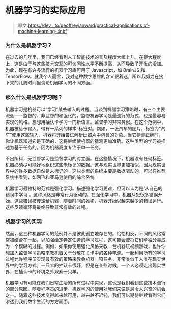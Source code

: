 # 机器学习的实际应用

> 原文:[https://dev . to/geoffreyianward/practical-applications of-machine-learning-4nbf](https://dev.to/geoffreyianward/practical-applications-of-machine-learning-4nbf)

### 为什么是机器学习？

在过去的几年里，我们已经看到人工智能技术的普及程度大幅上升。在很大程度上，这是由于与这些技术交互的可访问性水平不断提高，从而导致了开发的增加。为此，现在有许多流行的机器学习库可用于 Javascript，如 BrainJS 和 TensorFlow。就我个人而言，我对这种数字思维的含义很着迷，所以我努力在接下来的几周时间里谈论机器学习的不同方面。

### 那么什么是机器学习呢？

机器学习是机器可以“学习”某些输入的过程。当谈到机器学习策略时，有三个主要流派——监督的、非监督的和强化的。监督机器学习是最流行的范式，也是最容易实现的风格。想想用抽认卡学习一门新语言。监督学习非常类似。在这个范例中，机器被给予输入，带有一系列的样本-标签对。例如，一张汽车的图片，标签为“汽车”使用这些输入，机器将开始尝试解析出照片中包含的对象。当它猜测正确时，你让机器知道它是正确的，这将继续使机器的猜测更加准确。这种类型的学习被描述为基于任务的，因为机器高度专注于单一任务。

不出所料，无监督学习是监督学习的对立面。在这些情况下，机器没有任何标签。机器必须尽可能好地组织这些未标记的数据。这与现实世界更加相似，因为现实世界中的许多数据自然是未标记的。这些类型的系统主要是数据驱动的，可以在推荐系统中看到，如网飞和亚马逊使用的综合系统

机器学习最独特的范式是强化学习。描述强化学习更难，但可以认为是‘从自己的错误中学习’。这种风格是非常行为驱动的。在强化学习中，机器从犯很多错误开始。这些错误被传递给机器，随着时间的推移，机器开始以越来越少的错误运行。这些反馈循环将最终导致非常有效的过程。

### 机器学习的实现

然而，这三种机器学习的范例并不是彼此孤立地存在的。恰恰相反，不同的风格常常被结合在一起，以加强给定特定任务的学习过程，这可能会使将它们单独分类成为一个模糊的过程。例如，如果你使用强化风格来教一台机器玩视频游戏，也许你想加入监督学习策略来教机器关于分散在关卡中的各种电源。一起利用所有的学习过程允许程序员实现最有效的策略来教会机器一项任务，非常类似于人类在现实世界中的学习方式。一只羊的抽认卡很好，但是在某些时候，一个人必须走出现实世界，在抽认卡的环境之外观察一只羊。

机器学习有可能在我们日常生活的所有过程中实现，这也是我们看到这些技术流行的部分原因。随着程序员的进步，机器学习的使用对我们来说是最令人兴奋的机会之一。随着这些技术变得越来越可用，越来越不迟钝，我们可以期待继续看到它们渗透到我们数字生活的方方面面。